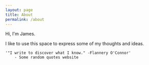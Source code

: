 ```yaml
---
layout: page
title: About
permalink: /about
---
```

Hi, I'm James.

I like to use this space to express some of my thoughts and ideas. 

	'"I write to discover what I know." -Flannery O'Connor'
		- Some random quotes website